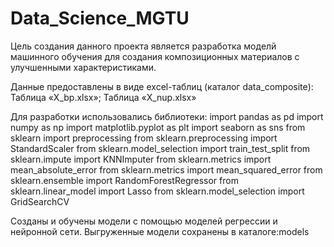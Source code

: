 # Data_Science_MGTU

Цель создания данного проекта является разработка моделй машинного обучения для создания композиционных материалов с улучшенными характеристиками.

Данные предоставлены в виде excel-таблиц (каталог data_composite):
Таблица «X_bp.xlsx»;
Таблица «X_nup.xlsx»

Для разработки использовались библиотеки:
import pandas as pd
import numpy as np
import matplotlib.pyplot as plt
import seaborn as sns
from sklearn import preprocessing
from sklearn.preprocessing import StandardScaler
from sklearn.model_selection import train_test_split
from sklearn.impute import KNNImputer
from sklearn.metrics import mean_absolute_error
from sklearn.metrics import mean_squared_error
from sklearn.ensemble import RandomForestRegressor
from sklearn.linear_model import Lasso
from sklearn.model_selection import GridSearchCV

Созданы и обучены модели с помощью моделей регрессии и нейронной сети.
Выгруженные модели сохранены в каталоге:models
